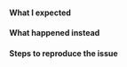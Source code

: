 <!-- Thanks for contributing to Jetpack! Pick a clear title ("Sharing: add new Facebook button") and proceed. -->

#### What I expected

#### What happened instead

#### Steps to reproduce the issue

<!--
PLEASE NOTE
- These comments won't show up when you submit the issue.
- Everything is optional, but try to add as many details as possible.
- If requesting a new feature, explain why you'd like to see it added.
- This issue tracker is not for support. If you have questions about Jetpack, you can [start a new thread in the Jetpack support forums](http://wordpress.org/support/plugin/jetpack#postform), or [send us an email](https://jetpack.com/contact-support/).
- Do not report potential security vulnerabilities here. For responsible disclosure of security issues and to be eligible for our bug bounty program, please submit your report via [the HackerOne portal](https://hackerone.com/automattic).
-->
